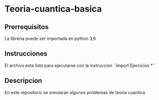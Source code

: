 # Teoria-cuantica-basica
## Prerrequisitos
La libreria puede ser importada en python 3,6
## Instrucciones
El archivo esta listo para ejecutarse con la instruccion ¨import Ejercicios *¨
## Descripcion 
En este repositorio se simularan algunos problemas de teoria cuantica
